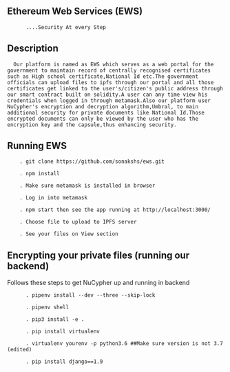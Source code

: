 ## Ethereum Web Services (EWS)
          ....Security At every Step
## Description

      Our platform is named as EWS which serves as a web portal for the government to maintain record of centrally recognised certificates such as High school certificate,National Id etc.The government officials can upload files to ipfs through our portal and all those certificates get linked to the user's/citizen's public address through our smart contract built on solidity.A user can any time view his credentials when logged in through metamask.Also our platform user NuCypher's encryption and decryption algorithm,Umbral, to main additional security for private documents like National Id.Those encrypted documents can only be viewed by the user who has the encryption key and the capsule,thus enhancing security.
      
## Running EWS
        
        . git clone https://github.com/sonakshs/ews.git
        
        . npm install
        
        . Make sure metamask is installed in browser
        
        . Log in into metamask
        
        . npm start then see the app running at http://localhost:3000/
        
        . Choose file to upload to IPFS server
        
        . See your files on View section
        
## Encrypting your private files (running our backend)
 Follows these steps to get NuCypher up and running in backend
 
          . pipenv install --dev --three --skip-lock

          . pipenv shell

          . pip3 install -e .

          . pip install virtualenv

          . virtualenv yourenv -p python3.6 ##Make sure version is not 3.7 (edited)

          . pip install django==1.9
        

